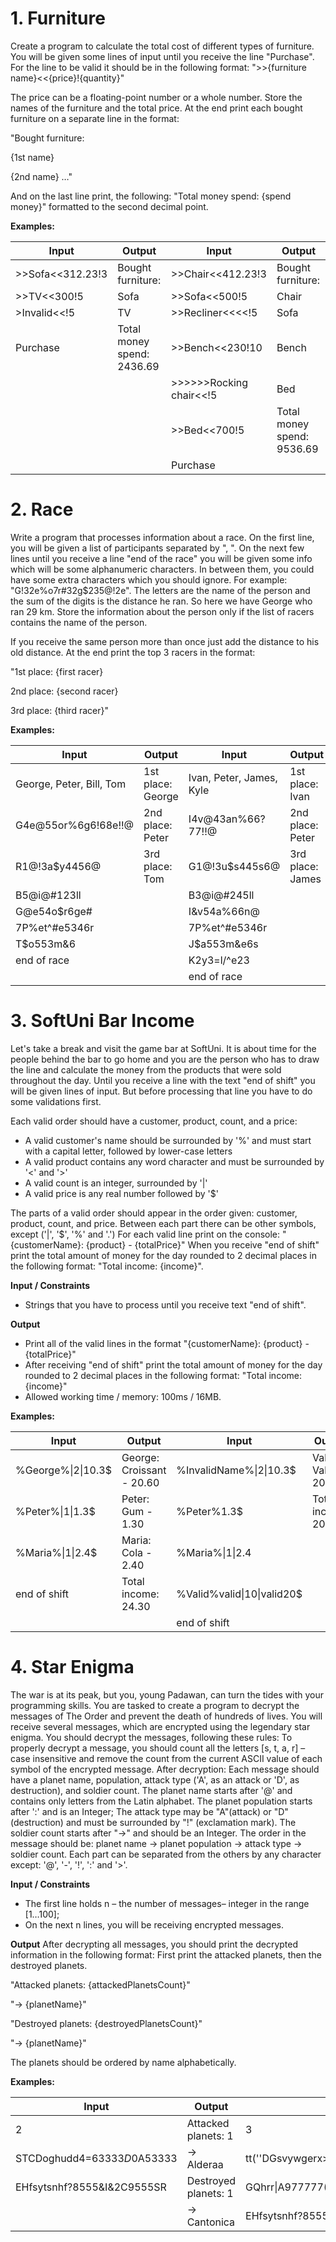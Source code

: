 # 1.	Furniture
Create a program to calculate the total cost of different types of furniture. You will be given some lines of input until you receive the line "Purchase".
For the line to be valid it should be in the following format: ">>{furniture name}<<{price}!{quantity}"

The price can be a floating-point number or a whole number. Store the names of the furniture and the total price. 
At the end print each bought furniture on a separate line in the format: 

"Bought furniture:

{1st name}

{2nd name}
…"

And on the last line print, the following: "Total money spend: {spend money}" formatted to the second decimal point.

**Examples:**

Input|Output|Input|Output
---|---|---|---
\>>Sofa<<312.23!3|Bought furniture:|>>Chair<<412.23!3|Bought furniture:
\>>TV<<300!5|Sofa|>>Sofa<<500!5|Chair
\>Invalid<<!5|TV|>>Recliner<<<<!5|Sofa
Purchase|Total money spend: 2436.69|>>Bench<<230!10|Bench
|||>>>>>>Rocking chair<<!5|Bed|
|||>>Bed<<700!5|Total money spend: 9536.69
|||Purchase

# 2.	Race
Write a program that processes information about a race. On the first line, you will be given a list of participants separated by ", ". 
On the next few lines until you receive a line "end of the race" you will be given some info which will be some alphanumeric characters. 
In between them, you could have some extra characters which you should ignore. For example: "G!32e%o7r#32g$235@!2e". 
The letters are the name of the person and the sum of the digits is the distance he ran. So here we have George who ran 29 km. 
Store the information about the person only if the list of racers contains the name of the person. 

If you receive the same person more than once just add the distance to his old distance. At the end print the top 3 racers in the format:

"1st place: {first racer}

2nd place: {second racer}

3rd place: {third racer}"

**Examples:**

Input|Output|Input|Output
---|---|---|---
George, Peter, Bill, Tom|1st place: George|Ivan, Peter, James, Kyle|1st place: Ivan
G4e@55or%6g6!68e!!@|2nd place: Peter|I4v@43an%66?77!!@|2nd place: Peter
R1@!3a$y4456@|3rd place: Tom|G1@!3u$s445s6@|3rd place: James
B5@i@#123ll||B3@i@#245ll|
G@e54o$r6ge#||I&v54a%66n@|
7P%et^#e5346r||7P%et^#e5346r|
T$o553m&6||J$a553m&e6s|
end of race||K2y3=l/^e23|
|||end of race|

# 3.	SoftUni Bar Income
Let's take a break and visit the game bar at SoftUni. It is about time for the people behind the bar to go home and you are the person 
who has to draw the line and calculate the money from the products that were sold throughout the day. Until you receive a line with the text "end of shift"
you will be given lines of input. But before processing that line you have to do some validations first.

Each valid order should have a customer, product, count, and a price:
-	A valid customer's name should be surrounded by '%' and must start with a capital letter, followed by lower-case letters
-	A valid product contains any word character and must be surrounded by '<' and '>' 
-	A valid count is an integer, surrounded by '|'
-	A valid price is any real number followed by '$'

The parts of a valid order should appear in the order given: customer, product, count, and price.
Between each part there can be other symbols, except ('|', '$', '%' and '.')
For each valid line print on the console: "{customerName}: {product} - {totalPrice}"
When you receive "end of shift" print the total amount of money for the day rounded to 2 decimal places in the following format: "Total income: {income}".

**Input / Constraints**
-	Strings that you have to process until you receive text "end of shift".

**Output**
-	Print all of the valid lines in the format "{customerName}: {product} - {totalPrice}"
-	After receiving "end of shift" print the total amount of money for the day rounded to 2 decimal places in the following format: "Total income: {income}"
-	Allowed working time / memory: 100ms / 16MB.

**Examples:**

Input|Output|Input|Output
---|---|---|---
%George%<Croissant>\|2\|10.3$|George: Croissant - 20.60|%InvalidName%<Croissant>\|2\|10.3$|Valid: Valid - 200.00
%Peter%<Gum>\|1\|1.3$|Peter: Gum - 1.30|%Peter%<Gum>1.3$|Total income: 200.00
%Maria%<Cola>\|1\|2.4$|Maria: Cola - 2.40|%Maria%<Cola>\|1\|2.4|
end of shift|Total income: 24.30|%Valid%<Valid>valid\|10\|valid20$|
|||end of shift|

# 4.	Star Enigma
The war is at its peak, but you, young Padawan, can turn the tides with your programming skills. You are tasked to create a program to decrypt the messages
  of The Order and prevent the death of hundreds of lives. 
You will receive several messages, which are encrypted using the legendary star enigma. You should decrypt the messages, following these rules:
To properly decrypt a message, you should count all the letters [s, t, a, r] – case insensitive and remove the count from the current ASCII value of each symbol 
  of the encrypted message. 
  After decryption:
  Each message should have a planet name, population, attack type ('A', as an attack or 'D', as destruction), and soldier count.
The planet name starts after '@' and contains only letters from the Latin alphabet. 
The planet population starts after ':' and is an Integer;
The attack type may be "A"(attack) or "D"(destruction) and must be surrounded by "!" (exclamation mark).
The soldier count starts after "->" and should be an Integer.
The order in the message should be: planet name -> planet population -> attack type -> soldier count. Each part can be separated from the others by any character except: '@', '-', '!', ':' and '>'.

**Input / Constraints**
-	The first line holds n – the number of messages– integer in the range [1…100];
-	On the next n lines, you will be receiving encrypted messages.

**Output**
After decrypting all messages, you should print the decrypted information in the following format:
First print the attacked planets, then the destroyed planets.

  "Attacked planets: {attackedPlanetsCount}"

  "-> {planetName}"

  "Destroyed planets: {destroyedPlanetsCount}"

  "-> {planetName}"

  The planets should be ordered by name alphabetically.

  **Examples:**

Input|Output|Input|Output
---|---|---|---
2|Attacked planets: 1|3|Attacked planets: 0
STCDoghudd4=63333$D$0A53333|-> Alderaa|tt(''DGsvywgerx>6444444444%H%1B9444|Destroyed planets: 2
EHfsytsnhf?8555&I&2C9555SR|Destroyed planets: 1|GQhrr\|A977777(H(TTTT|-> Cantonica
||-> Cantonica|EHfsytsnhf?8555&I&2C9555SR|-> Coruscant


